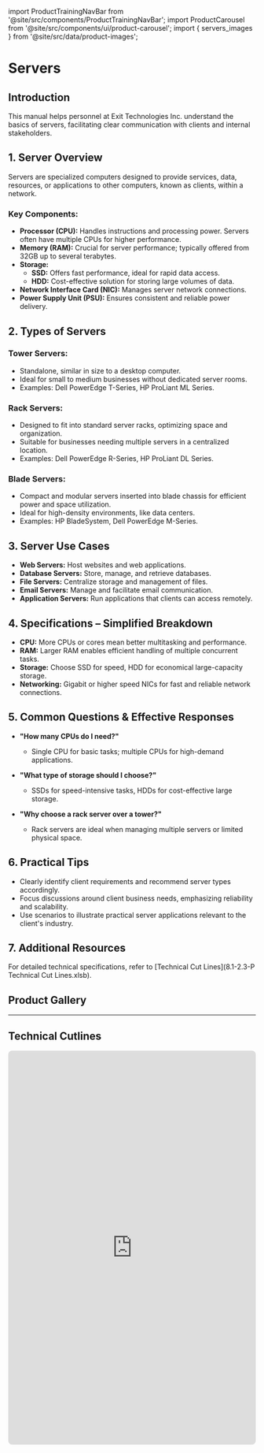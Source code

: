 import ProductTrainingNavBar from '@site/src/components/ProductTrainingNavBar';
import ProductCarousel from '@site/src/components/ui/product-carousel';
import { servers_images } from '@site/src/data/product-images';

<ProductTrainingNavBar />

# Servers

## Introduction
This manual helps personnel at Exit Technologies Inc. understand the basics of servers, facilitating clear communication with clients and internal stakeholders.

## 1. Server Overview
Servers are specialized computers designed to provide services, data, resources, or applications to other computers, known as clients, within a network.

### Key Components:
- **Processor (CPU):** Handles instructions and processing power. Servers often have multiple CPUs for higher performance.
- **Memory (RAM):** Crucial for server performance; typically offered from 32GB up to several terabytes.
- **Storage:**
  - **SSD:** Offers fast performance, ideal for rapid data access.
  - **HDD:** Cost-effective solution for storing large volumes of data.
- **Network Interface Card (NIC):** Manages server network connections.
- **Power Supply Unit (PSU):** Ensures consistent and reliable power delivery.

## 2. Types of Servers
### Tower Servers:
- Standalone, similar in size to a desktop computer.
- Ideal for small to medium businesses without dedicated server rooms.
- Examples: Dell PowerEdge T-Series, HP ProLiant ML Series.

### Rack Servers:
- Designed to fit into standard server racks, optimizing space and organization.
- Suitable for businesses needing multiple servers in a centralized location.
- Examples: Dell PowerEdge R-Series, HP ProLiant DL Series.

### Blade Servers:
- Compact and modular servers inserted into blade chassis for efficient power and space utilization.
- Ideal for high-density environments, like data centers.
- Examples: HP BladeSystem, Dell PowerEdge M-Series.

## 3. Server Use Cases
- **Web Servers:** Host websites and web applications.
- **Database Servers:** Store, manage, and retrieve databases.
- **File Servers:** Centralize storage and management of files.
- **Email Servers:** Manage and facilitate email communication.
- **Application Servers:** Run applications that clients can access remotely.

## 4. Specifications – Simplified Breakdown
- **CPU:** More CPUs or cores mean better multitasking and performance.
- **RAM:** Larger RAM enables efficient handling of multiple concurrent tasks.
- **Storage:** Choose SSD for speed, HDD for economical large-capacity storage.
- **Networking:** Gigabit or higher speed NICs for fast and reliable network connections.

## 5. Common Questions & Effective Responses
- **"How many CPUs do I need?"**
  - Single CPU for basic tasks; multiple CPUs for high-demand applications.

- **"What type of storage should I choose?"**
  - SSDs for speed-intensive tasks, HDDs for cost-effective large storage.

- **"Why choose a rack server over a tower?"**
  - Rack servers are ideal when managing multiple servers or limited physical space.

## 6. Practical Tips
- Clearly identify client requirements and recommend server types accordingly.
- Focus discussions around client business needs, emphasizing reliability and scalability.
- Use scenarios to illustrate practical server applications relevant to the client's industry.

## 7. Additional Resources
For detailed technical specifications, refer to [Technical Cut Lines](8.1-2.3-P Technical Cut Lines.xlsb).

## Product Gallery

<ProductCarousel 
  images={servers_images}
  title="Servers Gallery"
/>

---


## Technical Cutlines

<iframe
  src="https://docs.google.com/spreadsheets/d/e/2PACX-1vRBKY_e6e1XBdjLn4WTFw5W5o5j8lyFAAsApDK6FXAvNri0Wh5QAVNY3hFJZTjNdg/pubhtml?widget=true&headers=false&gid=816388005&single=true"
  width="100%"
  height="800"
  style="border: none; border-radius: 8px;"
  title="Technical Cutlines"
  allowfullscreen
></iframe>


